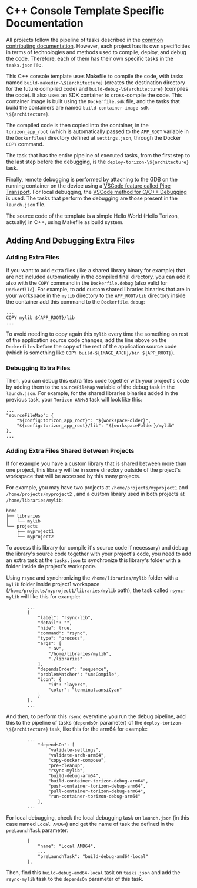 # C++ Console Template Specific Documentation

All projects follow the pipeline of tasks described in the [common contributing documentation](https://github.com/toradex/vscode-torizon-templates/blob/bookworm/CONTRIBUTING.md#contributing-templates). However, each project has its own specificities in terms of technologies and methods used to compile, deploy, and debug the code. Therefore, each of them has their own specific tasks in the `tasks.json` file.

This C++ console template uses Makefile to compile the code, with tasks named `build-makedir-\${architecture}` (creates the destination directory for the future compiled code) and `build-debug-\${architecture}` (compiles the code). It also uses an SDK container to cross-compile the code. This container image is built using the `Dockerfile.sdk` file, and the tasks that build the containers are named `build-container-image-sdk-\${architecture}`.

The compiled code is then copied into the container, in the `torizon_app_root` (which is automatically passed to the `APP_ROOT` variable in the `Dockerfiles`) directory defined at `settings.json`, through the Docker `COPY` command.

The task that has the entire pipeline of executed tasks, from the first step to the last step before the debugging, is the `deploy-torizon-\${architecture}` task.

Finally, remote debugging is performed by attaching to the GDB on the running container on the device using a [VSCode feature called Pipe Transport](https://code.visualstudio.com/docs/cpp/pipe-transport). For local debugging, the [VSCode method for C/C++ Debugging](https://code.visualstudio.com/docs/cpp/launch-json-reference) is used. The tasks that perform the debugging are those present in the `launch.json` file.

The source code of the template is a simple Hello World (Hello Torizon, actually) in C++, using Makefile as build system.


## Adding And Debugging Extra Files

### Adding Extra Files

If you want to add extra files (like a shared library binary for example) that are not included automatically in the compiled final directory, you can add it also with the `COPY` command in the `Dockerfile.debug` (also valid for `Dockerfile`). 
For example, to add custom shared libraries binaries that are in your workspace in the `mylib` directory to the `APP_ROOT/lib` directory inside the container add this command to the `Dockerfile.debug`: 
```
...
COPY mylib ${APP_ROOT}/lib
...
```

To avoid needing to copy again this `mylib` every time the something on rest of the application source code changes, add the line above on the `Dockerfiles` before the copy of the rest of the application source code (which is something like `COPY build-${IMAGE_ARCH}/bin ${APP_ROOT}`).


### Debugging Extra Files

Then, you can debug this extra files code together with your project's code by adding them to the `sourceFileMap` variable of the debug task in the `launch.json`. For example, for the shared libraries binaries added in the previous task, your `Torizon ARMv8` task will look like this:
```
...
"sourceFileMap": {
    "${config:torizon_app_root}": "${workspaceFolder}",
    "${config:torizon_app_root}/lib": "${workspaceFolder}/mylib"
},
...
```


### Adding Extra Files Shared Between Projects

If for example you have a custom library that is shared between more than one project, this library will be in some directory outside of the project's workspace that will be accessed by this many projects.

For example, you may have two projects at `/home/projects/myproject1` and `/home/projects/myproject2` , and a custom library used in both projects at `/home/libraries/mylib`: 

```
home
├── libraries
│   └── mylib
└── projects
    ├── myproject1
    └── myproject2
```

To access this library (or compile it's source code if necessary) and debug the library's source code together with your project's code, you need to add an extra task at the `tasks.json` to synchronize this library's folder with a folder inside de project's workspace. 

Using `rsync` and synchronizing the `/home/libraries/mylib` folder with a `mylib` folder inside project1 workspace (`/home/projects/myproject1/libraries/mylib` path), the task called `rsync-mylib` will like this for example:
```
        ...
        {
            "label": "rsync-lib",
            "detail": "",
            "hide": true,
            "command": "rsync",
            "type": "process",
            "args": [
                "-av",
                "/home/libraries/mylib",
                "./libraries"
            ],
            "dependsOrder": "sequence",
            "problemMatcher": "$msCompile",
            "icon": {
                "id": "layers",
                "color": "terminal.ansiCyan"
            }
        },
        ...
```

And then, to perform this `rsync` everytime you run the debug pipeline, add this to the pipeline of tasks (`dependsOn` parameter) of the `deploy-torizon-\${architecture}` task, like this for the arm64 for example:
```
        ...
            "dependsOn": [
                "validate-settings",
                "validate-arch-arm64",
                "copy-docker-compose",
                "pre-cleanup",
                "rsync-mylib",
                "build-debug-arm64",
                "build-container-torizon-debug-arm64",
                "push-container-torizon-debug-arm64",
                "pull-container-torizon-debug-arm64",
                "run-container-torizon-debug-arm64"
            ],
        ...
```

For local debugging, check the local debugging task on `launch.json` (in this case named `Local AMD64`) and get the name of task the defined in the `preLaunchTask` parameter:
```
        {
            "name": "Local AMD64",
            ...
            "preLaunchTask": "build-debug-amd64-local"
        },
```

Then, find this `build-debug-amd64-local` task on `tasks.json` and add the `rsync-mylib` task to the `dependsOn` parameter of this task.